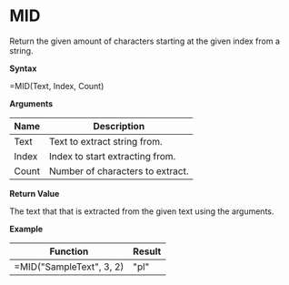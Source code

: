# MID

Return the given amount of characters starting at the given index from a
string.

**Syntax**

=MID(Text, Index, Count)

**Arguments**

| Name  | Description                      |
|-------|----------------------------------|
| Text  | Text to extract string from.     |
| Index | Index to start extracting from.  |
| Count | Number of characters to extract. |

**Return Value**

The text that that is extracted from the given text using the arguments.

**Example**

| Function                 | Result |
|--------------------------|--------|
| =MID("SampleText", 3, 2) | "pl"   |
